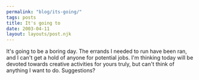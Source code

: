 ```yaml
---
permalink: "blog/its-going/"
tags: posts
title: It's going to
date: 2003-04-11
layout: layouts/post.njk
---
```


It's going to be a boring day. The errands I needed to run have been ran, and I can't get a hold of anyone for potential jobs. I'm thinking today will be devoted towards creative activities for yours truly, but can't think of anything I want to do. Suggestions?